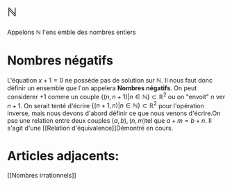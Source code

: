 # $\mathbb{N}$
Appelons $\mathbb{N}$ l'ens emble des nombres entiers
# Nombres négatifs
L'équation $x+1 = 0$ ne possède pas de solution sur  $\mathbb{N}$. Il nous faut donc définir un ensemble que l'on appelera __Nombres négatifs__.
On peut considerer $+1$ comme un couple $\lbrace (n,n+1)|n \in \mathbb{N}\rbrace \subset \mathbb{R}^2$ ou on "envoit" $n$ ver $n+1$. On serait tenté d'écrire $\lbrace (n+1,n)|n \in \mathbb{N}\rbrace \subset \mathbb{R}^2$ pour l'opération inverse, mais nous devons d'abord définir ce que nous venons d'écrire.On pse une relation entre deux couples $(a,b),(n,m)$tel que
$a+m = b+n$. Il s'agit d'une [[Relation d'équivalence]]Démontré en cours.
# Articles adjacents:
[[Nombres irrationnels]]